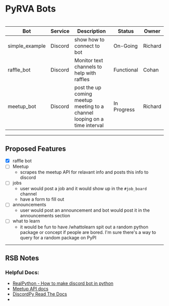 # PyRVA Bots

# 
Bot | Service | Description | Status | Owner
---|---|---|---|---
simple_example | Discord | show how to connect to bot | On-Going | Richard
raffle_bot | Discord | Monitor text channels to help with raffles | Functional | Cohan
meetup_bot | Discord | post the up coming meetup meeting to a channel looping on a time  interval | In Progress | Richard

---
## Proposed Features

- [X] raffle bot
- [ ] Meetup
    - scrapes the meetup API for relavant info and posts this info to discord
- [ ] jobs
	- user would post a job and it would show up in the `#job_board` channel
	- have a form to fill out
- [ ] announcements
	- user would post an announcement and bot would post it in the announcements section
- [ ] what to learn
	- it would be fun to have /whattolearn spit out a random python package or concept if people are bored. I'm sure there's a way to query for a random package on PyPI

---
## RSB Notes

### Helpful Docs:
- [RealPython - How to make discord bot in python](https://realpython.com/how-to-make-a-discord-bot-python/#how-to-make-a-discord-bot-in-python)
- [Meetup API docs](https://secure.meetup.com/meetup_api/console/)
- [DiscordPy Read The Docs](https://discordpy.readthedocs.io/en/latest/index.html)
- []()
